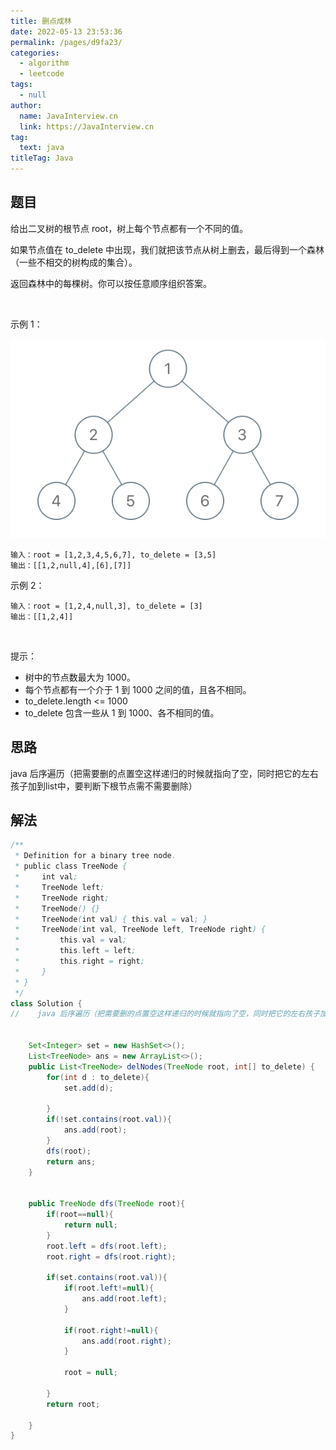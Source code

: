 ```yaml
---
title: 删点成林
date: 2022-05-13 23:53:36
permalink: /pages/d9fa23/
categories: 
  - algorithm
  - leetcode
tags: 
  - null
author: 
  name: JavaInterview.cn
  link: https://JavaInterview.cn
tag: 
  text: java
titleTag: Java
---
```


## 题目
给出二叉树的根节点 root，树上每个节点都有一个不同的值。

如果节点值在 to_delete 中出现，我们就把该节点从树上删去，最后得到一个森林（一些不相交的树构成的集合）。

返回森林中的每棵树。你可以按任意顺序组织答案。

 

示例 1：

![](/media/pictures/leetcode/screen-shot-2019-07-01-at-53836-pm.png)


    输入：root = [1,2,3,4,5,6,7], to_delete = [3,5]
    输出：[[1,2,null,4],[6],[7]]
示例 2：
    
    输入：root = [1,2,4,null,3], to_delete = [3]
    输出：[[1,2,4]]
 

提示：

- 树中的节点数最大为 1000。
- 每个节点都有一个介于 1 到 1000 之间的值，且各不相同。
- to_delete.length <= 1000
- to_delete 包含一些从 1 到 1000、各不相同的值。


## 思路

java 后序遍历（把需要删的点置空这样递归的时候就指向了空，同时把它的左右孩子加到list中，要判断下根节点需不需要删除）

## 解法
```java
/**
 * Definition for a binary tree node.
 * public class TreeNode {
 *     int val;
 *     TreeNode left;
 *     TreeNode right;
 *     TreeNode() {}
 *     TreeNode(int val) { this.val = val; }
 *     TreeNode(int val, TreeNode left, TreeNode right) {
 *         this.val = val;
 *         this.left = left;
 *         this.right = right;
 *     }
 * }
 */
class Solution {
//    java 后序遍历（把需要删的点置空这样递归的时候就指向了空，同时把它的左右孩子加到list中，要判断下根节点需不需要删除）


    Set<Integer> set = new HashSet<>();
    List<TreeNode> ans = new ArrayList<>();
    public List<TreeNode> delNodes(TreeNode root, int[] to_delete) {
        for(int d : to_delete){
            set.add(d);

        }   
        if(!set.contains(root.val)){
            ans.add(root);
        }
        dfs(root);
        return ans;
    }


    public TreeNode dfs(TreeNode root){
        if(root==null){
            return null;
        }
        root.left = dfs(root.left);
        root.right = dfs(root.right);

        if(set.contains(root.val)){
            if(root.left!=null){
                ans.add(root.left);
            }

            if(root.right!=null){
                ans.add(root.right);
            }

            root = null;

        }
        return root;

    }
}
```